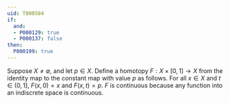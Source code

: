 ```yaml
---
uid: T000584
if:
  and:
  - P000129: true
  - P000137: false
then:
  P000199: true
---
```


Suppose $X \neq \emptyset$, and let $p \in X$. Define a homotopy $F : X \times [0, 1] \to X$ from the identity map to the constant map with value $p$ as follows. For all $x \in X$ and $t \in (0, 1]$, $F(x, 0) = x$ and $F(x, t) = p$. $F$ is continuous because any function into an indiscrete space is continuous. 
